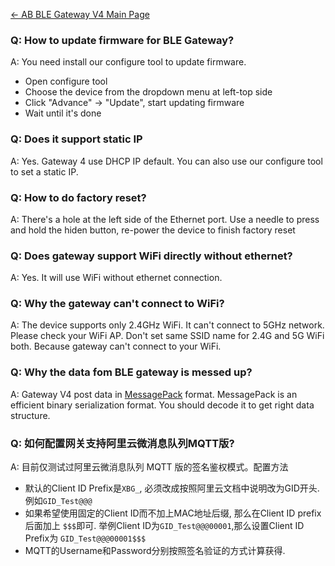[← AB BLE Gateway V4 Main Page](AB_BLE_Gateway_V4.md)

### Q: How to update firmware for BLE Gateway?

A: You need install our configure tool to update firmware.

* Open configure tool
* Choose the device from the dropdown menu at left-top side
* Click "Advance" -> "Update", start updating firmware
* Wait until it's done

### Q: Does it support static IP

A: Yes. Gateway 4 use DHCP IP default. You can also use our configure
tool to set a static IP.

### Q: How to do factory reset?

A: There's a hole at the left side of the Ethernet port. Use a needle to press and hold the hiden button, re-power the device to finish factory reset

### Q: Does gateway support WiFi directly without ethernet?

A: Yes. It will use WiFi without ethernet connection.

### Q: Why the gateway can't connect to WiFi?

A: The device supports only 2.4GHz WiFi. It can't connect to 5GHz network. Please check your WiFi AP. Don't set same SSID name for 2.4G and 5G WiFi both. Because gateway can't connect to your WiFi.

### Q: Why the data fom BLE gateway is messed up?

A: Gateway V4 post data in [MessagePack](https://msgpack.org/) format. MessagePack is an efficient binary serialization format. You should decode it to get right data structure.

### Q: 如何配置网关支持阿里云微消息队列MQTT版?

A: 目前仅测试过阿里云微消息队列 MQTT 版的签名鉴权模式。配置方法

* 默认的Client ID Prefix是`XBG_`, 必须改成按照阿里云文档中说明改为GID开头.例如`GID_Test@@@`
* 如果希望使用固定的Client ID而不加上MAC地址后缀, 那么在Client ID prefix后面加上 `$$$`即可. 举例Client ID为`GID_Test@@@00001`,那么设置Client ID Prefix为 `GID_Test@@@00001$$$`
* MQTT的Username和Password分别按照签名验证的方式计算获得.
